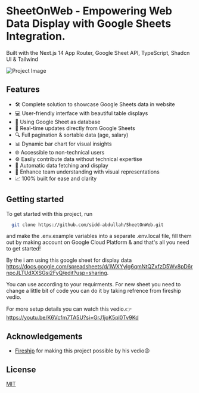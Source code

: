# SheetOnWeb - Empowering Web Data Display with Google Sheets Integration.

Built with the Next.js 14 App Router, Google Sheet API, TypeScript, Shadcn UI & Tailwind

![Project Image](https://github.com/sidd-abdullah/SheetOnWeb/blob/main/public/thumbnail.png)

## Features

- 🛠️ Complete solution to showcase Google Sheets data in website
- 💻 User-friendly interface with beautiful table displays
- 🏬 Using Google Sheet as database
- 🔄 Real-time updates directly from Google Sheets
- 🔍 Full pagination & sortable data (age, salary)
- 📊 Dynamic bar chart for visual insights
- 🌐 Accessible to non-technical users
- ⚙️ Easily contribute data without technical expertise
- 🔄 Automatic data fetching and display
- 🚀 Enhance team understanding with visual representations
- 📈 100% built for ease and clarity

## Getting started

To get started with this project, run

```bash
  git clone https://github.com/sidd-abdullah/SheetOnWeb.git
```

and make the .env.example variables into a separate .env.local file, fill them out by making account on Google Cloud Platform & and that's all you need to get started! 

By the i am using this google sheet for display data https://docs.google.com/spreadsheets/d/1WXYyIg6qmNtQZxfzD5Wv8pD6rnpcJLTUdXXSGsi2FyQ/edit?usp=sharing. 

You can use according to your requirments. For new sheet you need to change a little bit of code you can do it by taking refrence from fireship vedio.

For more setup details you can watch this vedio.👉 https://youtu.be/K6Vcfm7TA5U?si=GrJ1joK5pl0Tv9Kd


## Acknowledgements

- [Fireship](https://youtu.be/K6Vcfm7TA5U?si=GrJ1joK5pl0Tv9Kd) for making this project possible by his vedio😉

## License

[MIT](https://choosealicense.com/licenses/mit/)
